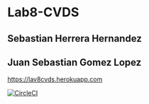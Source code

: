 # Lab8-CVDS

## Sebastian Herrera Hernandez
## Juan Sebastian Gomez Lopez

https://lav8cvds.herokuapp.com

[![CircleCI](https://circleci.com/gh/JuanCe28/Lab8-CVDS.svg?style=svg)](https://circleci.com/gh/JuanCe28/Lab8-CVDS)
